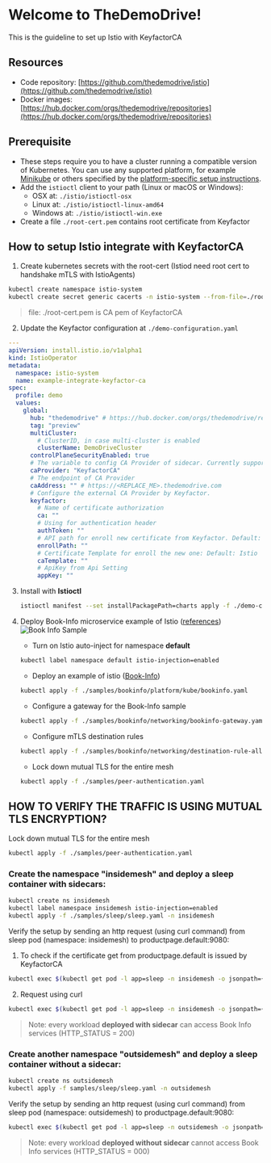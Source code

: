 # Welcome to TheDemoDrive!

This is the guideline to set up Istio with KeyfactorCA

## Resources

- Code repository: [https://github.com/thedemodrive/istio](https://github.com/thedemodrive/istio)
- Docker images: [https://hub.docker.com/orgs/thedemodrive/repositories](https://hub.docker.com/orgs/thedemodrive/repositories)

## Prerequisite

- These steps require you to have a cluster running a compatible version of Kubernetes. You can use any supported platform, for example [Minikube](https://kubernetes.io/docs/tasks/tools/install-minikube/) or others specified by the [platform-specific setup instructions](https://istio.io/docs/setup/platform-setup/).
- Add the  `istioctl`  client to your path (Linux or macOS or Windows):
  	- OSX at: `./istio/istioctl-osx`
  	- Linux at: `./istio/istioctl-linux-amd64`
  	- Windows at: `./istio/istioctl-win.exe`
- Create a file `./root-cert.pem` contains root certificate from Keyfactor

## How to setup Istio integrate with KeyfactorCA

1. Create kubernetes secrets with the root-cert (Istiod need root cert to handshake mTLS with IstioAgents)

```bash
kubectl create namespace istio-system
kubectl create secret generic cacerts -n istio-system --from-file=./root-cert.pem
```

> file: ./root-cert.pem is CA pem of KeyfactorCA

2. Update the Keyfactor configuration at `./demo-configuration.yaml`

```yaml
---
apiVersion: install.istio.io/v1alpha1
kind: IstioOperator
metadata:
  namespace: istio-system
  name: example-integrate-keyfactor-ca
spec:
  profile: demo
  values:
    global:
      hub: "thedemodrive" # https://hub.docker.com/orgs/thedemodrive/repositories
      tag: "preview"
      multiCluster:
        # ClusterID, in case multi-cluster is enabled
        clusterName: DemoDriveCluster
      controlPlaneSecurityEnabled: true
      # The variable to config CA Provider of sidecar. Currently supported: KeyfactorCA, GoogleCA, Citadel
      caProvider: "KeyfactorCA"
      # The endpoint of CA Provider
      caAddress: "" # https://<REPLACE_ME>.thedemodrive.com
      # Configure the external CA Provider by Keyfactor.
      keyfactor:
        # Name of certificate authorization
        ca: ""
        # Using for authentication header
        authToken: ""
        # API path for enroll new certificate from Keyfactor. Default: /KeyfactorAPI/Enrollment/CSR
        enrollPath: ""
        # Certificate Template for enroll the new one: Default: Istio
        caTemplate: ""
        # ApiKey from Api Setting
        appKey: ""

```
 
3. Install with **Istioctl**

    ```bash
    istioctl manifest --set installPackagePath=charts apply -f ./demo-configuration.yaml
    ```

4. Deploy Book-Info microservice example of Istio ([references](https://istio.io/docs/examples/bookinfo/))
  ![Book Info Sample](https://istio.io/docs/examples/bookinfo/withistio.svg)
   - Turn on Istio auto-inject for namespace **default**

   ``` bash
   kubectl label namespace default istio-injection=enabled
   ```

   - Deploy an example of istio ([Book-Info](https://istio.io/docs/examples/bookinfo/))

   ``` bash
   kubectl apply -f ./samples/bookinfo/platform/kube/bookinfo.yaml
   ```

   - Configure a gateway for the Book-Info sample

   ``` bash
   kubectl apply -f ./samples/bookinfo/networking/bookinfo-gateway.yaml
   ```

   - Configure mTLS destination rules

   ``` bash
   kubectl apply -f ./samples/bookinfo/networking/destination-rule-all-mtls.yaml
   ```

   - Lock down mutual TLS for the entire mesh

   ``` bash
   kubectl apply -f ./samples/peer-authentication.yaml
   ```

## HOW TO VERIFY THE TRAFFIC IS USING MUTUAL TLS ENCRYPTION?
Lock down mutual TLS for the entire mesh

``` bash
kubectl apply -f ./samples/peer-authentication.yaml
```

### Create the namespace "insidemesh" and deploy a sleep container **with sidecars**:

```bash
kubectl create ns insidemesh
kubectl label namespace insidemesh istio-injection=enabled
kubectl apply -f ./samples/sleep/sleep.yaml -n insidemesh
```

Verify the setup by sending an http request (using curl command) from sleep pod (namespace: insidemesh) to productpage.default:9080:

1. To check if the certificate get from productpage.default is issued by KeyfactorCA

```bash
kubectl exec $(kubectl get pod -l app=sleep -n insidemesh -o jsonpath={.items..metadata.name}) -c sleep -n insidemesh -- openssl s_client -showcerts -connect productpage.default:9080
```

2. Request using curl

```bash
kubectl exec $(kubectl get pod -l app=sleep -n insidemesh -o jsonpath={.items..metadata.name}) -c sleep -n insidemesh -- curl http://productpage.default:9080 -s -o /dev/null -w "sleep.insidemesh to http://productpage.default:9080: -> HTTP_STATUS: %{http_code}\n"
```

> Note: every workload **deployed with sidecar** can access Book Info services (HTTP_STATUS = 200)

### Create another namespace "outsidemesh" and deploy a sleep container **without a sidecar**:

```bash
kubectl create ns outsidemesh
kubectl apply -f samples/sleep/sleep.yaml -n outsidemesh
```

Verify the setup by sending an http request (using curl command) from sleep pod (namespace: outsidemesh) to productpage.default:9080:

```bash
kubectl exec $(kubectl get pod -l app=sleep -n outsidemesh -o jsonpath={.items..metadata.name}) -c sleep -n outsidemesh -- curl http://productpage.default:9080 -s -o /dev/null -w "sleep.outsidemesh to http://productpage.default:9080: -> HTTP_STATUS: %{http_code}\n"
```
> Note: every workload **deployed without sidecar** cannot access Book Info services (HTTP_STATUS = 000)
